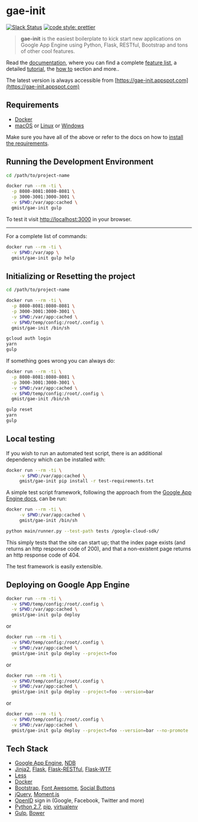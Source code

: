 # gae-init

[![Slack Status](https://gae-init-slack.herokuapp.com/badge.svg)](https://gae-init-slack.herokuapp.com) [![code style: prettier](https://img.shields.io/badge/code_style-prettier-ff69b4.svg)](https://github.com/prettier/prettier)

> **gae-init** is the easiest boilerplate to kick start new applications on Google App Engine using Python, Flask, RESTful, Bootstrap and tons of other cool features.

Read the [documentation][], where you can find a complete [feature list][], a detailed [tutorial][], the [how to][] section and more..

The latest version is always accessible from [https://gae-init.appspot.com](https://gae-init.appspot.com)

## Requirements

- [Docker][]
- [macOS][] or [Linux][] or [Windows][]

Make sure you have all of the above or refer to the docs on how to [install the requirements](http://docs.gae-init.appspot.com/requirement/).

## Running the Development Environment

```bash
cd /path/to/project-name

docker run --rm -ti \
  -p 8080-8081:8080-8081 \
  -p 3000-3001:3000-3001 \
  -v $PWD:/var/app:cached \
  gmist/gae-init gulp
```

To test it visit [http://localhost:3000](http://localhost:3000) in your browser.

---

For a complete list of commands:

```bash
docker run --rm -ti \
  -v $PWD:/var/app \
  gmist/gae-init gulp help
```

## Initializing or Resetting the project

```bash
cd /path/to/project-name

docker run --rm -ti \
  -p 8080-8081:8080-8081 \
  -p 3000-3001:3000-3001 \
  -v $PWD:/var/app:cached \
  -v $PWD/temp/config:/root/.config \
  gmist/gae-init /bin/sh

gcloud auth login
yarn
gulp
```

If something goes wrong you can always do:

```bash
docker run --rm -ti \
  -p 8080-8081:8080-8081 \
  -p 3000-3001:3000-3001 \
  -v $PWD:/var/app:cached \
  -v $PWD/temp/config:/root/.config \
  gmist/gae-init /bin/sh

gulp reset
yarn
gulp
```

## Local testing

If you wish to run an automated test script, there is an additional dependency which can be installed with:

```bash
docker run --rm -ti \
     -v $PWD:/var/app:cached \
     gmist/gae-init pip install -r test-requirements.txt
```

A simple test script framework, following the approach from the [Google App Engine docs](https://cloud.google.com/appengine/docs/standard/python/tools/localunittesting#setup), can be run:

```bash
docker run --rm -ti \
     -v $PWD:/var/app:cached \
     gmist/gae-init /bin/sh

python main/runner.py --test-path tests /google-cloud-sdk/
```

This simply tests that the site can start up; that the index page exists (and returns an http response code of 200), and that a non-existent page returns an http response code of 404.

The test framework is easily extensible.

## Deploying on Google App Engine

```bash
docker run --rm -ti \
  -v $PWD/temp/config:/root/.config \
  -v $PWD:/var/app:cached \
  gmist/gae-init gulp deploy
```

or

```bash
docker run --rm -ti \
  -v $PWD/temp/config:/root/.config \
  -v $PWD:/var/app:cached \
  gmist/gae-init gulp deploy --project=foo
```

or

```bash
docker run --rm -ti \
  -v $PWD/temp/config:/root/.config \
  -v $PWD:/var/app:cached \
  gmist/gae-init gulp deploy --project=foo --version=bar
```

or

```bash
docker run --rm -ti \
  -v $PWD/temp/config:/root/.config \
  -v $PWD:/var/app:cached \
  gmist/gae-init gulp deploy --project=foo --version=bar --no-promote
```

## Tech Stack

- [Google App Engine][], [NDB][]
- [Jinja2][], [Flask][], [Flask-RESTful][], [Flask-WTF][]
- [Less][]
- [Docker][]
- [Bootstrap][], [Font Awesome][], [Social Buttons][]
- [jQuery][], [Moment.js][]
- [OpenID][] sign in (Google, Facebook, Twitter and more)
- [Python 2.7][], [pip][], [virtualenv][]
- [Gulp][], [Bower][]

[bootstrap]: http://getbootstrap.com/
[bower]: http://bower.io/
[docker]: https://www.docker.com
[documentation]: http://docs.gae-init.appspot.com
[feature list]: http://docs.gae-init.appspot.com/features/
[flask-restful]: https://flask-restful.readthedocs.org
[flask-wtf]: https://flask-wtf.readthedocs.org
[flask]: http://flask.pocoo.org/
[font awesome]: http://fortawesome.github.com/Font-Awesome/
[google app engine]: https://developers.google.com/appengine/
[gulp]: http://gulpjs.com
[how to]: http://docs.gae-init.appspot.com/howto/
[jinja2]: http://jinja.pocoo.org/docs/
[jquery]: https://jquery.com/
[less]: http://lesscss.org/
[linux]: http://www.ubuntu.com
[macos]: http://www.apple.com/macos/
[moment.js]: http://momentjs.com/
[ndb]: https://developers.google.com/appengine/docs/python/ndb/
[openid]: http://en.wikipedia.org/wiki/OpenID
[pip]: http://www.pip-installer.org/
[python 2.7]: https://developers.google.com/appengine/docs/python/python27/using27
[social buttons]: http://lipis.github.io/bootstrap-social/
[tutorial]: http://docs.gae-init.appspot.com/tutorial/
[virtualenv]: http://www.virtualenv.org/
[windows]: http://windows.microsoft.com/
